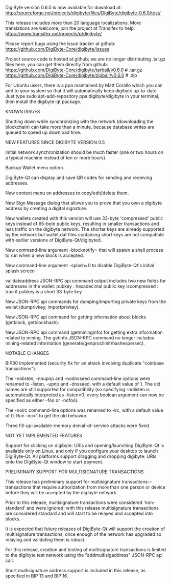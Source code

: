 DigiByte version 0.6.0 is now available for download at:
http://sourceforge.net/projects/digibyte/files/DigiByte/digibyte-0.6.0/test/

This release includes more than 20 language localizations.
More translations are welcome; join the
project at Transifex to help:
https://www.transifex.net/projects/p/digibyte/

Please report bugs using the issue tracker at github:
https://github.com/DigiByte-Core/digibyte/issues

Project source code is hosted at github; we are no longer
distributing .tar.gz files here, you can get them
directly from github:
https://github.com/DigiByte-Core/digibyte/tarball/v0.6.0  # .tar.gz
https://github.com/DigiByte-Core/digibyte/zipball/v0.6.0  # .zip

For Ubuntu users, there is a ppa maintained by Matt Corallo which
you can add to your system so that it will automatically keep
digibyte up-to-date.  Just type
sudo apt-add-repository ppa:digibyte/digibyte
in your terminal, then install the digibyte-qt package.


KNOWN ISSUES

Shutting down while synchronizing with the network
(downloading the blockchain) can take more than a minute,
because database writes are queued to speed up download
time.


NEW FEATURES SINCE DIGIBYTE VERSION 0.5

Initial network synchronization should be much faster
(one or two hours on a typical machine instead of ten or more
hours).

Backup Wallet menu option.

DigiByte-Qt can display and save QR codes for sending
and receiving addresses.

New context menu on addresses to copy/edit/delete them.

New Sign Message dialog that allows you to prove that you
own a digibyte address by creating a digital
signature.

New wallets created with this version will
use 33-byte 'compressed' public keys instead of
65-byte public keys, resulting in smaller
transactions and less traffic on the digibyte
network. The shorter keys are already supported
by the network but wallet.dat files containing
short keys are not compatible with earlier
versions of DigiByte-Qt/digibyted.

New command-line argument -blocknotify=<command>
that will spawn a shell process to run <command> 
when a new block is accepted.

New command-line argument -splash=0 to disable
DigiByte-Qt's initial splash screen

validateaddress JSON-RPC api command output includes
two new fields for addresses in the wallet:
pubkey : hexadecimal public key
iscompressed : true if pubkey is a short 33-byte key

New JSON-RPC api commands for dumping/importing
private keys from the wallet (dumprivkey, importprivkey).

New JSON-RPC api command for getting information about
blocks (getblock, getblockhash).

New JSON-RPC api command (getmininginfo) for getting
extra information related to mining. The getinfo
JSON-RPC command no longer includes mining-related
information (generate/genproclimit/hashespersec).



NOTABLE CHANGES

BIP30 implemented (security fix for an attack involving
duplicate "coinbase transactions").

The -nolisten, -noupnp and -nodnsseed command-line
options were renamed to -listen, -upnp and -dnsseed,
with a default value of 1. The old names are still
supported for compatibility (so specifying -nolisten
is automatically interpreted as -listen=0; every
boolean argument can now be specified as either
-foo or -nofoo).

The -noirc command-line options was renamed to
-irc, with a default value of 0. Run -irc=1 to
get the old behavior.

Three fill-up-available-memory denial-of-service
attacks were fixed.


NOT YET IMPLEMENTED FEATURES

Support for clicking on digibyte: URIs and
opening/launching DigiByte-Qt is available only on Linux,
and only if you configure your desktop to launch
DigiByte-Qt. All platforms support dragging and dropping
digibyte: URIs onto the DigiByte-Qt window to start
payment.


PRELIMINARY SUPPORT FOR MULTISIGNATURE TRANSACTIONS

This release has preliminary support for multisignature
transactions-- transactions that require authorization
from more than one person or device before they
will be accepted by the digibyte network.

Prior to this release, multisignature transactions
were considered 'non-standard' and were ignored;
with this release multisignature transactions are
considered standard and will start to be relayed
and accepted into blocks.

It is expected that future releases of DigiByte-Qt
will support the creation of multisignature transactions,
once enough of the network has upgraded so relaying
and validating them is robust.

For this release, creation and testing of multisignature
transactions is limited to the digibyte test network using
the "addmultisigaddress" JSON-RPC api call.

Short multisignature address support is included in this
release, as specified in BIP 13 and BIP 16.
